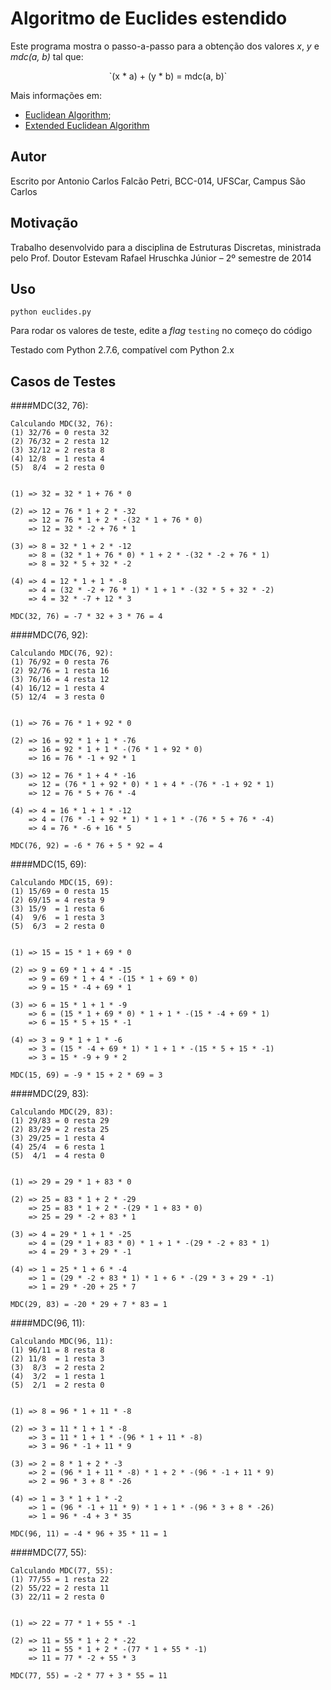 # Algoritmo de Euclides estendido

Este programa mostra o passo-a-passo para a obtenção dos valores _x_, _y_ e _mdc(a, b)_ tal que:
<center>`(x * a) + (y * b) = mdc(a, b)`</center>

Mais informações em:
  - [Euclidean Algorithm](http://en.wikipedia.org/wiki/Euclidean_algorithm);
  - [Extended Euclidean Algorithm](http://en.wikipedia.org/wiki/Extended_Euclidean_algorithm)

## Autor
Escrito por Antonio Carlos Falcão Petri, BCC-014, UFSCar, Campus São Carlos

## Motivação
Trabalho desenvolvido para a disciplina de Estruturas Discretas, ministrada pelo Prof. Doutor Estevam Rafael Hruschka Júnior – 2º semestre de 2014

## Uso

```
python euclides.py
```

Para rodar os valores de teste, edite a _flag_ `testing` no começo do código

Testado com Python 2.7.6, compatível com Python 2.x

## Casos de Testes

####MDC(32, 76):
```
Calculando MDC(32, 76):
(1)	32/76 = 0 resta 32
(2)	76/32 = 2 resta 12
(3)	32/12 = 2 resta 8
(4)	12/8  = 1 resta 4
(5)	 8/4  = 2 resta 0


(1) => 32 = 32 * 1 + 76 * 0

(2) => 12 = 76 * 1 + 2 * -32
    => 12 = 76 * 1 + 2 * -(32 * 1 + 76 * 0)
    => 12 = 32 * -2 + 76 * 1

(3) => 8 = 32 * 1 + 2 * -12
    => 8 = (32 * 1 + 76 * 0) * 1 + 2 * -(32 * -2 + 76 * 1)
    => 8 = 32 * 5 + 32 * -2

(4) => 4 = 12 * 1 + 1 * -8
    => 4 = (32 * -2 + 76 * 1) * 1 + 1 * -(32 * 5 + 32 * -2)
    => 4 = 32 * -7 + 12 * 3

MDC(32, 76) = -7 * 32 + 3 * 76 = 4

```

####MDC(76, 92):
```
Calculando MDC(76, 92):
(1)	76/92 = 0 resta 76
(2)	92/76 = 1 resta 16
(3)	76/16 = 4 resta 12
(4)	16/12 = 1 resta 4
(5)	12/4  = 3 resta 0


(1) => 76 = 76 * 1 + 92 * 0

(2) => 16 = 92 * 1 + 1 * -76
    => 16 = 92 * 1 + 1 * -(76 * 1 + 92 * 0)
    => 16 = 76 * -1 + 92 * 1

(3) => 12 = 76 * 1 + 4 * -16
    => 12 = (76 * 1 + 92 * 0) * 1 + 4 * -(76 * -1 + 92 * 1)
    => 12 = 76 * 5 + 76 * -4

(4) => 4 = 16 * 1 + 1 * -12
    => 4 = (76 * -1 + 92 * 1) * 1 + 1 * -(76 * 5 + 76 * -4)
    => 4 = 76 * -6 + 16 * 5

MDC(76, 92) = -6 * 76 + 5 * 92 = 4

```

####MDC(15, 69):
```
Calculando MDC(15, 69):
(1)	15/69 = 0 resta 15
(2)	69/15 = 4 resta 9
(3)	15/9  = 1 resta 6
(4)	 9/6  = 1 resta 3
(5)	 6/3  = 2 resta 0


(1) => 15 = 15 * 1 + 69 * 0

(2) => 9 = 69 * 1 + 4 * -15
    => 9 = 69 * 1 + 4 * -(15 * 1 + 69 * 0)
    => 9 = 15 * -4 + 69 * 1

(3) => 6 = 15 * 1 + 1 * -9
    => 6 = (15 * 1 + 69 * 0) * 1 + 1 * -(15 * -4 + 69 * 1)
    => 6 = 15 * 5 + 15 * -1

(4) => 3 = 9 * 1 + 1 * -6
    => 3 = (15 * -4 + 69 * 1) * 1 + 1 * -(15 * 5 + 15 * -1)
    => 3 = 15 * -9 + 9 * 2

MDC(15, 69) = -9 * 15 + 2 * 69 = 3
```

####MDC(29, 83):
```
Calculando MDC(29, 83):
(1)	29/83 = 0 resta 29
(2)	83/29 = 2 resta 25
(3)	29/25 = 1 resta 4
(4)	25/4  = 6 resta 1
(5)	 4/1  = 4 resta 0


(1) => 29 = 29 * 1 + 83 * 0

(2) => 25 = 83 * 1 + 2 * -29
    => 25 = 83 * 1 + 2 * -(29 * 1 + 83 * 0)
    => 25 = 29 * -2 + 83 * 1

(3) => 4 = 29 * 1 + 1 * -25
    => 4 = (29 * 1 + 83 * 0) * 1 + 1 * -(29 * -2 + 83 * 1)
    => 4 = 29 * 3 + 29 * -1

(4) => 1 = 25 * 1 + 6 * -4
    => 1 = (29 * -2 + 83 * 1) * 1 + 6 * -(29 * 3 + 29 * -1)
    => 1 = 29 * -20 + 25 * 7

MDC(29, 83) = -20 * 29 + 7 * 83 = 1
```

####MDC(96, 11):
```
Calculando MDC(96, 11):
(1)	96/11 = 8 resta 8
(2)	11/8  = 1 resta 3
(3)	 8/3  = 2 resta 2
(4)	 3/2  = 1 resta 1
(5)	 2/1  = 2 resta 0


(1) => 8 = 96 * 1 + 11 * -8

(2) => 3 = 11 * 1 + 1 * -8
    => 3 = 11 * 1 + 1 * -(96 * 1 + 11 * -8)
    => 3 = 96 * -1 + 11 * 9

(3) => 2 = 8 * 1 + 2 * -3
    => 2 = (96 * 1 + 11 * -8) * 1 + 2 * -(96 * -1 + 11 * 9)
    => 2 = 96 * 3 + 8 * -26

(4) => 1 = 3 * 1 + 1 * -2
    => 1 = (96 * -1 + 11 * 9) * 1 + 1 * -(96 * 3 + 8 * -26)
    => 1 = 96 * -4 + 3 * 35

MDC(96, 11) = -4 * 96 + 35 * 11 = 1
```

####MDC(77, 55):
```
Calculando MDC(77, 55):
(1)	77/55 = 1 resta 22
(2)	55/22 = 2 resta 11
(3)	22/11 = 2 resta 0


(1) => 22 = 77 * 1 + 55 * -1

(2) => 11 = 55 * 1 + 2 * -22
    => 11 = 55 * 1 + 2 * -(77 * 1 + 55 * -1)
    => 11 = 77 * -2 + 55 * 3

MDC(77, 55) = -2 * 77 + 3 * 55 = 11
```
